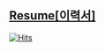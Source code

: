 ## [Resume[이력서]][link]

[link]: https://github.com/PyeonSangJin/resume

[![Hits](https://hits.seeyoufarm.com/api/count/incr/badge.svg?url=https%3A%2F%2Fgithub.com%2Fpyeonsangjin&count_bg=%2379C83D&title_bg=%23555555&icon=&icon_color=%23E7E7E7&title=hits&edge_flat=false)](https://hits.seeyoufarm.com)

<!-- [![solved.ac tier](http://mazassumnida.wtf/api/generate_badge?boj=bbb32)](https://solved.ac/kinetic27) -->




